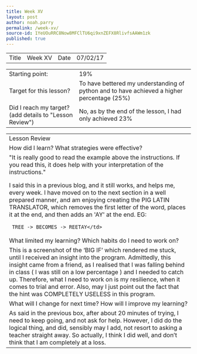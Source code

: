 ```yaml
---
title: Week XV
layout: post
author: noah.parry
permalink: /week-xv/
source-id: 1YeUOuRRC8Now8MFClTU6qi9xnZEFX8RlivfsAAWm1zk
published: true
---
```

<table>
  <tr>
    <td>Title</td>
    <td>Week XV</td>
    <td>Date</td>
    <td>07/02/17</td>
  </tr>
</table>


<table>
  <tr>
    <td>Starting point:</td>
    <td>19%</td>
  </tr>
  <tr>
    <td>Target for this lesson?</td>
    <td>To have bettered my understanding of python and to have achieved a higher percentage (25%)</td>
  </tr>
  <tr>
    <td>Did I reach my target? 
(add details to "Lesson Review")</td>
    <td> No, as by the end of the lesson, I had only achieved 23% </td>
  </tr>
</table>


<table>
  <tr>
    <td>Lesson Review</td>
  </tr>
  <tr>
    <td>How did I learn? What strategies were effective? </td>
  </tr>
  <tr>
    <td>"It is really good to read the example above the instructions. If you read this, it does help with your interpretation of the instructions."

 I said this in a previous blog, and it still works, and helps me, every week. I have moved on to the next section in a well prepared manner, and am enjoying creating the PIG LATIN TRANSLATOR, which removes the first letter of the word, places it at the end, and then adds an 'AY' at the end. EG:

     TREE -> BECOMES -> REETAY</td>
  </tr>
  <tr>
    <td>What limited my learning? Which habits do I need to work on? </td>
  </tr>
  <tr>
    <td>
This is a screenshot of the ‘BIG IF’ which rendered me stuck, until I received an insight into the program. Admittedly, this insight came from a friend, as I realised that I was falling behind in class ( I was still on a low percentage ) and I needed to catch up. Therefore, what I need to work on is my resilience, when it comes to trial and error. Also, may I just point out the fact that the hint was COMPLETELY USELESS in this program.</td>
  </tr>
  <tr>
    <td>What will I change for next time? How will I improve my learning?</td>
  </tr>
  <tr>
    <td>As said in the previous box, after about 20 minutes of trying, I need to keep going, and not ask for help. However, I did do the logical thing, and did, sensibly may I add, not resort to asking a teacher straight away. So actually, I think I did well, and don’t think that I am completely at a loss.




</td>
  </tr>
</table>


